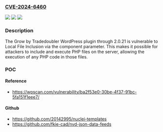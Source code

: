 ### [CVE-2024-6460](https://cve.mitre.org/cgi-bin/cvename.cgi?name=CVE-2024-6460)
![](https://img.shields.io/static/v1?label=Product&message=Grow%20by%20Tradedoubler&color=blue)
![](https://img.shields.io/static/v1?label=Version&message=n%2Fa&color=blue)
![](https://img.shields.io/static/v1?label=Vulnerability&message=CWE-22%20Improper%20Limitation%20of%20a%20Pathname%20to%20a%20Restricted%20Directory%20('Path%20Traversal')&color=brighgreen)

### Description

The Grow by Tradedoubler  WordPress plugin through 2.0.21 is vulnerable to Local File Inclusion via the component parameter. This makes it possible for attackers to include and execute PHP files on the server, allowing the execution of any PHP code in those files.

### POC

#### Reference
- https://wpscan.com/vulnerability/ba2f53e0-30be-4f37-91bc-5fa151f1eee7/

#### Github
- https://github.com/20142995/nuclei-templates
- https://github.com/fkie-cad/nvd-json-data-feeds

